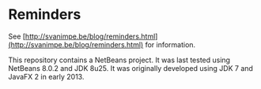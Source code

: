 # Reminders

See [http://svanimpe.be/blog/reminders.html](http://svanimpe.be/blog/reminders.html) for information.

This repository contains a NetBeans project. It was last tested using NetBeans 8.0.2 and JDK 8u25.
It was originally developed using JDK 7 and JavaFX 2 in early 2013.